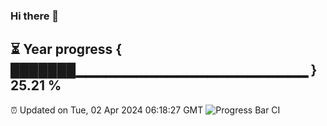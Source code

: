 ### Hi there 👋
⏳ Year progress { ███████▁▁▁▁▁▁▁▁▁▁▁▁▁▁▁▁▁▁▁▁▁▁▁ } 25.21 %
---
⏰ Updated on Tue, 02 Apr 2024 06:18:27 GMT
![Progress Bar CI](https://github.com/liununu/liununu/workflows/Progress%20Bar%20CI/badge.svg)
